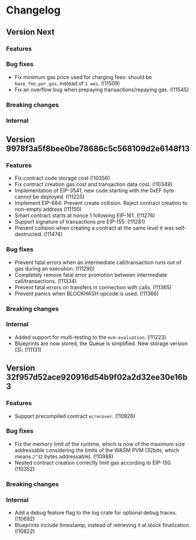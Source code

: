 # Changelog

## Version Next

### Features

### Bug fixes

- Fix minimum gas price used for charging fees: should be `base_fee_per_gas`, instead of `1 wei`. (!11509)
- Fix an overflow bug when prepaying transactions/repaying gas. (!11545)

### Breaking changes

### Internal

## Version 9978f3a5f8bee0be78686c5c568109d2e6148f13

### Features

- Fix contract code storage cost (!10356)
- Fix contract creation gas cost and transaction data cost. (!10349)
- Implementation of EIP-3541, new code starting with the 0xEF byte cannot be
deployed. (!11225)
- Implement EIP-684: Prevent create collision. Reject contract creation to non-empty address (!11150)
- Smart contract starts at nonce 1 following EIP-161. (!11276)
- Support signature of transactions pre EIP-155. (!11281)
- Prevent collision when creating a contract at the same level it was self-
  destructed. (!11474)

### Bug fixes

- Prevent fatal errors when an intermediate call/transaction runs out of gas during an execution. (!11290)
- Completely remove fatal error promotion between intermediate call/transactions. (!11334)
- Prevent fatal errors on transfers in connection with calls. (!11365)
- Prevent panics when BLOCKHASH opcode is used. (!11366)

### Breaking changes

### Internal

- Added support for multi-testing to the `evm-evaluation`. (!11223)
- Blueprints are now stored, the Queue is simplified. New storage version (3). (!11131)

## Version 32f957d52ace920916d54b9f02a2d32ee30e16b3

### Features

- Support precompiled contract `ecrecover`. (!10926)

### Bug fixes

- Fix the memory limit of the runtime, which is now of the maximum size
  addressable considering the limits of the WASM PVM (32bits, which means `2^32`
  bytes addressable). (!10988)
- Nested contract creation correctly limit gas according to EIP-150. (!10352)

### Breaking changes

### Internal

- Add a debug feature flag to the log crate for optional debug traces. (!10692)
- Blueprints include timestamp, instead of retrieving it at block finalization. (!10822)
